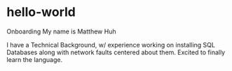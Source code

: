 # hello-world
Onboarding
My name is Matthew Huh


I have a Technical Background, w/ experience working on installing SQL Databases along with network faults centered about them. Excited to finally learn the language. 
